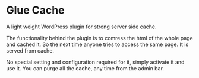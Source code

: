 # Glue Cache
A light weight WordPress plugin for strong server side cache.

The functionality behind the plugin is to comress the html of the whole page and cached it. So the next time anyone tries to access the same page. It is served from cache.

No special setting and configuration required for it, simply activate it and use it. You can purge all the cache, any time from the admin bar.
